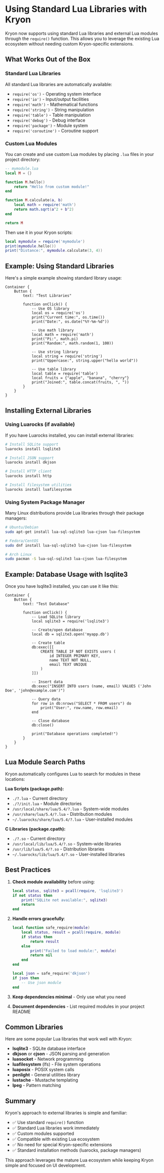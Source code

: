 # Using Standard Lua Libraries with Kryon

Kryon now supports using standard Lua libraries and external Lua modules through the `require()` function. This allows you to leverage the existing Lua ecosystem without needing custom Kryon-specific extensions.

## What Works Out of the Box

### Standard Lua Libraries

All standard Lua libraries are automatically available:

- `require('os')` - Operating system interface
- `require('io')` - Input/output facilities  
- `require('math')` - Mathematical functions
- `require('string')` - String manipulation
- `require('table')` - Table manipulation
- `require('debug')` - Debug interface
- `require('package')` - Module system
- `require('coroutine')` - Coroutine support

### Custom Lua Modules

You can create and use custom Lua modules by placing `.lua` files in your project directory:

```lua
-- mymodule.lua
local M = {}

function M.hello()
    return "Hello from custom module!"
end

function M.calculate(a, b)
    local math = require('math')
    return math.sqrt(a^2 + b^2)
end

return M
```

Then use it in your Kryon scripts:

```lua
local mymodule = require('mymodule')
print(mymodule.hello())
print("Distance:", mymodule.calculate(3, 4))
```

## Example: Using Standard Libraries

Here's a simple example showing standard library usage:

```kryon
Container {
    Button {
        text: "Test Libraries"
        
        function onClick() {
            -- Use OS library
            local os = require('os')
            print("Current time:", os.time())
            print("Date:", os.date("%Y-%m-%d"))
            
            -- Use math library
            local math = require('math')
            print("Pi:", math.pi)
            print("Random:", math.random(1, 100))
            
            -- Use string library
            local string = require('string')
            print("Uppercase:", string.upper("hello world"))
            
            -- Use table library
            local table = require('table')
            local fruits = {"apple", "banana", "cherry"}
            print("Joined:", table.concat(fruits, ", "))
        }
    }
}
```

## Installing External Libraries

### Using Luarocks (if available)

If you have Luarocks installed, you can install external libraries:

```bash
# Install SQLite support
luarocks install lsqlite3

# Install JSON support  
luarocks install dkjson

# Install HTTP client
luarocks install http

# Install filesystem utilities
luarocks install luafilesystem
```

### Using System Package Manager

Many Linux distributions provide Lua libraries through their package managers:

```bash
# Ubuntu/Debian
sudo apt-get install lua-sql-sqlite3 lua-cjson lua-filesystem

# Fedora/CentOS
sudo dnf install lua-sql-sqlite3 lua-cjson lua-filesystem

# Arch Linux  
sudo pacman -S lua-sql-sqlite3 lua-cjson lua-filesystem
```

## Example: Database Usage with lsqlite3

Once you have lsqlite3 installed, you can use it like this:

```kryon
Container {
    Button {
        text: "Test Database"
        
        function onClick() {
            -- Load SQLite library
            local sqlite3 = require('lsqlite3')
            
            -- Create/open database
            local db = sqlite3.open('myapp.db')
            
            -- Create table
            db:exec([[
                CREATE TABLE IF NOT EXISTS users (
                    id INTEGER PRIMARY KEY,
                    name TEXT NOT NULL,
                    email TEXT UNIQUE
                )
            ]])
            
            -- Insert data
            db:exec("INSERT INTO users (name, email) VALUES ('John Doe', 'john@example.com')")
            
            -- Query data
            for row in db:nrows("SELECT * FROM users") do
                print("User:", row.name, row.email)
            end
            
            -- Close database
            db:close()
            
            print("Database operations completed!")
        }
    }
}
```

## Lua Module Search Paths

Kryon automatically configures Lua to search for modules in these locations:

**Lua Scripts (package.path):**
- `./?.lua` - Current directory
- `./?/init.lua` - Module directories  
- `/usr/local/share/lua/5.4/?.lua` - System-wide modules
- `/usr/share/lua/5.4/?.lua` - Distribution modules
- `~/.luarocks/share/lua/5.4/?.lua` - User-installed modules

**C Libraries (package.cpath):**
- `./?.so` - Current directory
- `/usr/local/lib/lua/5.4/?.so` - System-wide libraries
- `/usr/lib/lua/5.4/?.so` - Distribution libraries  
- `~/.luarocks/lib/lua/5.4/?.so` - User-installed libraries

## Best Practices

1. **Check module availability** before using:
   ```lua
   local status, sqlite3 = pcall(require, 'lsqlite3')
   if not status then
       print("SQLite not available:", sqlite3)
       return
   end
   ```

2. **Handle errors gracefully**:
   ```lua
   local function safe_require(module)
       local status, result = pcall(require, module)
       if status then
           return result
       else
           print("Failed to load module:", module)
           return nil
       end
   end
   
   local json = safe_require('dkjson')
   if json then
       -- Use json module
   end
   ```

3. **Keep dependencies minimal** - Only use what you need

4. **Document dependencies** - List required modules in your project README

## Common Libraries

Here are some popular Lua libraries that work well with Kryon:

- **lsqlite3** - SQLite database interface
- **dkjson** or **cjson** - JSON parsing and generation  
- **luasocket** - Network programming
- **luafilesystem** (lfs) - File system operations
- **luaposix** - POSIX system calls
- **penlight** - General utilities library
- **lustache** - Mustache templating
- **lpeg** - Pattern matching

## Summary

Kryon's approach to external libraries is simple and familiar:

- ✅ Use standard `require()` function
- ✅ Standard Lua libraries work immediately  
- ✅ Custom modules supported
- ✅ Compatible with existing Lua ecosystem
- ✅ No need for special Kryon-specific extensions
- ✅ Standard installation methods (luarocks, package managers)

This approach leverages the mature Lua ecosystem while keeping Kryon simple and focused on UI development.